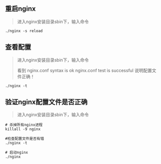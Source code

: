 

## 重启nginx

> 进入nginx安装目录sbin下，输入命令

```angular2
./nginx -s reload
```



## 查看配置

> 进入nginx安装目录sbin下，输入命令
>
> 看到
> nginx.conf syntax is ok
> nginx.conf test is successful
> 说明配置文件正确！

```
./nginx -t
```



## 验证nginx配置文件是否正确

> 进入nginx安装目录sbin下，输入命令

```
# 杀掉所有nginx进程
killall -9 nginx

#检查配置文件是否有错
./nginx -t

# 启动nginx
./nginx
```

